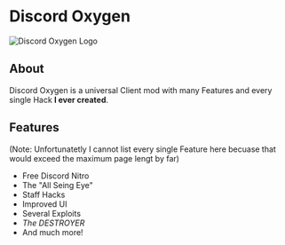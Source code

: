 <h1>Discord Oxygen</h1>
<img alt="Discord Oxygen Logo" src="https://user-images.githubusercontent.com/55095883/136019584-872c07a9-da19-41c0-b701-6d42f33afd43.png" />
<br />
<h2>About</h2>
Discord Oxygen is a universal Client mod with many Features and every single Hack <strong>I ever created</strong>.

<h2>Features</h2>
<p>(Note: Unfortunatetly I cannot list every single Feature here becuase that would exceed the maximum page lengt  by far)

<ul>
  <li>Free Discord Nitro</li>
  <li>The "All Seing Eye"</li>
  <li>Staff Hacks</li>
  <li>Improved UI</li>
  <li>Several Exploits</li>
  <li><em>The DESTROYER</em></li>
  <li>And much more!</li>
<ul>
</p>

